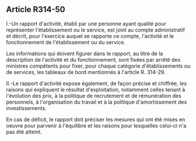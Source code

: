 ## Article R314-50

I.-Un rapport d'activité, établi par une personne ayant qualité pour représenter l'établissement ou le service,
est joint au compte administratif et décrit, pour l'exercice auquel se rapporte ce compte, l'activité et le
fonctionnement de l'établissement ou du service.

Les informations qui doivent figurer dans le rapport, au titre de la description de l'activité et du
fonctionnement, sont fixées par arrêté des ministres compétents pour fixer, pour chaque catégorie
d'établissements ou de services, les tableaux de bord mentionnés à l'article R. 314-29.

II.-Le rapport d'activité expose également, de façon précise et chiffrée, les raisons qui expliquent le
résultat d'exploitation, notamment celles tenant à l'évolution des prix, à la politique de recrutement et de
rémunération des personnels, à l'organisation du travail et à la politique d'amortissement des investissements.


En cas de déficit, le rapport doit préciser les mesures qui ont été mises en oeuvre pour parvenir à l'équilibre
et les raisons pour lesquelles celui-ci n'a pas été atteint.

